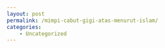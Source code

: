 ```yaml
---
layout: post
permalink: /mimpi-cabut-gigi-atas-menurut-islam/
categories:
    - Uncategorized
---
```


